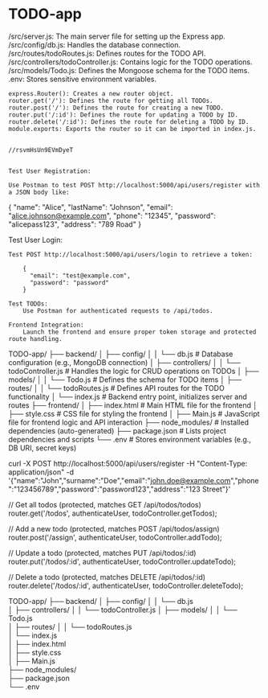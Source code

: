 # TODO-app

/src/server.js: The main server file for setting up the Express app.
/src/config/db.js: Handles the database connection.
/src/routes/todoRoutes.js: Defines routes for the TODO API.
/src/controllers/todoController.js: Contains logic for the TODO operations.
/src/models/Todo.js: Defines the Mongoose schema for the TODO items.
.env: Stores sensitive environment variables.


    express.Router(): Creates a new router object.
    router.get('/'): Defines the route for getting all TODOs.
    router.post('/'): Defines the route for creating a new TODO.
    router.put('/:id'): Defines the route for updating a TODO by ID.
    router.delete('/:id'): Defines the route for deleting a TODO by ID.
    module.exports: Exports the router so it can be imported in index.js.


    //rsvmHsUn9EVmDyeT


    Test User Registration:

    Use Postman to test POST http://localhost:5000/api/users/register with a JSON body like:

{
  "name": "Alice",
  "lastName": "Johnson",
  "email": "alice.johnson@example.com",
  "phone": "12345",
  "password": "alicepass123",
  "address": "789 Road"
}


Test User Login:

    Test POST http://localhost:5000/api/users/login to retrieve a token:

        {
          "email": "test@example.com",
          "password": "password"
        }

    Test TODOs:
        Use Postman for authenticated requests to /api/todos.

    Frontend Integration:
        Launch the frontend and ensure proper token storage and protected route handling.


TODO-app/
├── backend/ 
│  ├── config/
│  │   └── db.js             # Database configuration (e.g., MongoDB connection)
│  ├── controllers/
│  │   └── todoController.js # Handles the logic for CRUD operations on TODOs
│  ├── models/
│  │   └── Todo.js           # Defines the schema for TODO items
│  ├── routes/
│  │   └── todoRoutes.js     # Defines API routes for the TODO functionality
│  └── index.js              # Backend entry point, initializes server and routes
├── frontend/
│  ├── index.html            # Main HTML file for the frontend
│  ├── style.css             # CSS file for styling the frontend
│  ├── Main.js               # JavaScript file for frontend logic and API interaction
├── node_modules/            # Installed dependencies (auto-generated)
├── package.json             # Lists project dependencies and scripts
└── .env                     # Stores environment variables (e.g., DB URI, secret keys)

curl -X POST http://localhost:5000/api/users/register -H "Content-Type: application/json" -d '{"name":"John","surname":"Doe","email":"john.doe@example.com","phone":"123456789","password":"password123","address":"123 Street"}'

// Get all todos (protected, matches GET /api/todos/todos)
router.get('/todos', authenticateUser, todoController.getTodos);

// Add a new todo (protected, matches POST /api/todos/assign)
router.post('/assign', authenticateUser, todoController.addTodo);

// Update a todo (protected, matches PUT /api/todos/:id)
router.put('/todos/:id', authenticateUser, todoController.updateTodo);

// Delete a todo (protected, matches DELETE /api/todos/:id)
router.delete('/todos/:id', authenticateUser, todoController.deleteTodo);

TODO-app/
├── backend/ 
│  ├── config/
│  │   └── db.js             
│  ├── controllers/
│  │   └── todoController.js 
│  ├── models/
│  │   └── Todo.js           
│  ├── routes/
│  │   └── todoRoutes.js     
│  └── index.js              
│  ├── index.html            
│  ├── style.css             
│  ├── Main.js               
├── node_modules/            
├── package.json             
└── .env 